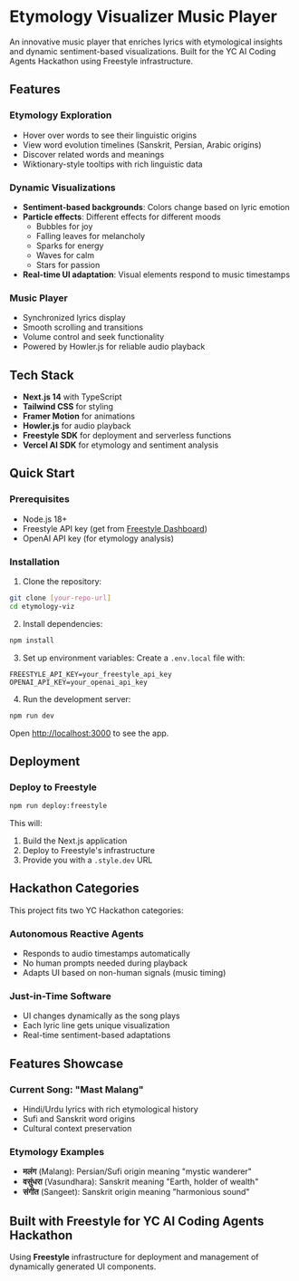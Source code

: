 # Etymology Visualizer Music Player

An innovative music player that enriches lyrics with etymological insights and dynamic sentiment-based visualizations. Built for the YC AI Coding Agents Hackathon using Freestyle infrastructure.

## Features

### Etymology Exploration
- Hover over words to see their linguistic origins
- View word evolution timelines (Sanskrit, Persian, Arabic origins)
- Discover related words and meanings
- Wiktionary-style tooltips with rich linguistic data

### Dynamic Visualizations
- **Sentiment-based backgrounds**: Colors change based on lyric emotion
- **Particle effects**: Different effects for different moods
  - Bubbles for joy
  - Falling leaves for melancholy
  - Sparks for energy
  - Waves for calm
  - Stars for passion
- **Real-time UI adaptation**: Visual elements respond to music timestamps

### Music Player
- Synchronized lyrics display
- Smooth scrolling and transitions
- Volume control and seek functionality
- Powered by Howler.js for reliable audio playback

## Tech Stack

- **Next.js 14** with TypeScript
- **Tailwind CSS** for styling
- **Framer Motion** for animations
- **Howler.js** for audio playback
- **Freestyle SDK** for deployment and serverless functions
- **Vercel AI SDK** for etymology and sentiment analysis

## Quick Start

### Prerequisites
- Node.js 18+
- Freestyle API key (get from [Freestyle Dashboard](https://admin.freestyle.sh))
- OpenAI API key (for etymology analysis)

### Installation

1. Clone the repository:
```bash
git clone [your-repo-url]
cd etymology-viz
```

2. Install dependencies:
```bash
npm install
```

3. Set up environment variables:
Create a `.env.local` file with:
```
FREESTYLE_API_KEY=your_freestyle_api_key
OPENAI_API_KEY=your_openai_api_key
```

4. Run the development server:
```bash
npm run dev
```

Open [http://localhost:3000](http://localhost:3000) to see the app.

## Deployment

### Deploy to Freestyle

```bash
npm run deploy:freestyle
```

This will:
1. Build the Next.js application
2. Deploy to Freestyle's infrastructure
3. Provide you with a `.style.dev` URL

## Hackathon Categories

This project fits two YC Hackathon categories:

### Autonomous Reactive Agents
- Responds to audio timestamps automatically
- No human prompts needed during playback
- Adapts UI based on non-human signals (music timing)

### Just-in-Time Software
- UI changes dynamically as the song plays
- Each lyric line gets unique visualization
- Real-time sentiment-based adaptations

## Features Showcase

### Current Song: "Mast Malang"
- Hindi/Urdu lyrics with rich etymological history
- Sufi and Sanskrit word origins
- Cultural context preservation

### Etymology Examples
- **मलंग** (Malang): Persian/Sufi origin meaning "mystic wanderer"
- **वसुंधरा** (Vasundhara): Sanskrit meaning "Earth, holder of wealth"
- **संगीत** (Sangeet): Sanskrit origin meaning "harmonious sound"

## Built with Freestyle for YC AI Coding Agents Hackathon

Using **Freestyle** infrastructure for deployment and management of dynamically generated UI components.
